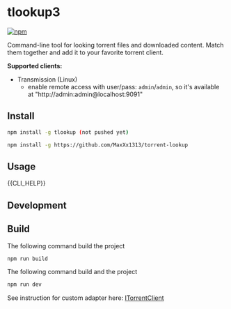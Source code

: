 # tlookup3


[![npm](https://img.shields.io/npm/v/tlookup.svg?style=flat-square)](https://npmjs.com/tlookup)

Command-line tool for looking torrent files and downloaded content. Match them together and add it to your favorite torrent client.

**Supported clients:**
* Transmission (Linux)
  - enable remote access with user/pass: `admin`/`admin`, so it's available at "http://admin:admin@localhost:9091"



## Install

```bash
npm install -g tlookup (not pushed yet)
```

```bash
npm install -g https://github.com/MaxXx1313/torrent-lookup
```





## Usage

{{CLI_HELP}}


Development
-----------

## Build

The following command build the project
```bash
npm run build
```


The following command build and the project
```bash
npm run dev
```


See instruction for custom adapter here: [ITorrentClient](src/lib/push/README.md)